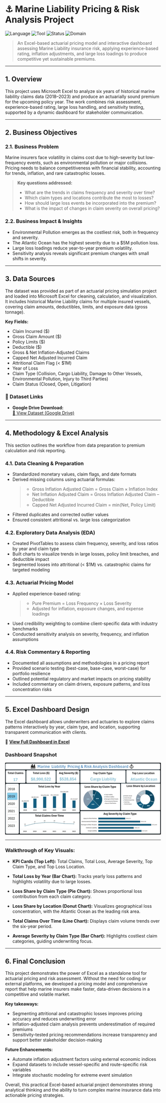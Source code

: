 # ⚓ Marine Liability Pricing & Risk Analysis Project

![Language](https://img.shields.io/badge/Language-Excel-16A085)
![Tool](https://img.shields.io/badge/Methodology-Actuarial%20Pricing%20Model-F39C12)
![Status](https://img.shields.io/badge/Project-Completed-brightgreen)
![Domain](https://img.shields.io/badge/Domain-Insurance-red)

> An Excel-based actuarial pricing model and interactive dashboard assessing Marine Liability insurance risk, applying experience-based rating, inflation adjustments, and large loss loadings to produce competitive yet sustainable premiums.

---

## 1. Overview

This project uses Microsoft Excel to analyze six years of historical marine liability claims data (2018–2023) and produce an actuarially sound premium for the upcoming policy year. The work combines risk assessment, experience-based rating, large loss handling, and sensitivity testing, supported by a dynamic dashboard for stakeholder communication.

---

## 2. Business Objectives

### 2.1. Business Problem

Marine insurers face volatility in claims cost due to high-severity but low-frequency events, such as environmental pollution or major collisions. Pricing needs to balance competitiveness with financial stability, accounting for trends, inflation, and rare catastrophic losses.

> **Key questions addressed:**
>
> * What are the trends in claims frequency and severity over time?
> * Which claim types and locations contribute the most to losses?
> * How should large loss events be incorporated into the premium?
> * What is the impact of changes in claim severity on overall pricing?

### 2.2. Business Impact & Insights

* Environmental Pollution emerges as the costliest risk, both in frequency and severity.
* The Atlantic Ocean has the highest severity due to a $5M pollution loss.
* Large loss loadings reduce year-to-year premium volatility.
* Sensitivity analysis reveals significant premium changes with small shifts in severity.

---

## 3. Data Sources

The dataset was provided as part of an actuarial pricing simulation project and loaded into Microsoft Excel for cleaning, calculation, and visualization. It includes historical Marine Liability claims for multiple insured vessels, covering claim amounts, deductibles, limits, and exposure data (gross tonnage).

**Key Fields:**

* Claim Incurred (\$)
* Gross Claim Amount (\$)
* Policy Limits (\$)
* Deductible (\$)
* Gross & Net Inflation-Adjusted Claims
* Capped Net Adjusted Incurred Claim
* Attritional Claim Flag (< \$1M)
* Year of Loss
* Claim Type (Collision, Cargo Liability, Damage to Other Vessels, Environmental Pollution, Injury to Third Parties)
* Claim Status (Closed, Open, Litigation)

### 🔗 Dataset Links

- **Google Drive Download:**  
  [📁 View Dataset (Google Drive)](https://docs.google.com/spreadsheets/d/1SE93-AbIdNcZ3LbO3Izsl_vNNnc4AyUT/edit?usp=sharing&ouid=115534730882318352678&rtpof=true&sd=true)

---

## 4. Methodology & Excel Analysis

This section outlines the workflow from data preparation to premium calculation and risk reporting.

### 4.1. Data Cleaning & Preparation

- Standardized monetary values, claim flags, and date formats
- Derived missing columns using actuarial formulas:
  > - Gross Inflation Adjusted Claim = Gross Claim × Inflation Index
  > - Net Inflation Adjusted Claim = Gross Inflation Adjusted Claim – Deductible
  > - Capped Net Adjusted Incurred Claim = min(Net, Policy Limit)
- Filtered duplicates and corrected outlier values
- Ensured consistent attritional vs. large loss categorization

### 4.2. Exploratory Data Analysis (EDA)

- Created PivotTables to assess claim frequency, severity, and loss ratios by year and claim type
- Built charts to visualize trends in large losses, policy limit breaches, and deductible impact
- Segmented losses into attritional (< \$1M) vs. catastrophic claims for targeted modeling

### 4.3. Actuarial Pricing Model

- Applied experience-based rating:
  > - Pure Premium = Loss Frequency × Loss Severity
  > - Adjusted for inflation, exposure changes, and expense loadings
- Used credibility weighting to combine client-specific data with industry benchmarks
- Conducted sensitivity analysis on severity, frequency, and inflation assumptions

### 4.4. Risk Commentary & Reporting

- Documented all assumptions and methodologies in a pricing report
- Provided scenario testing (best-case, base-case, worst-case) for portfolio resilience
- Outlined potential regulatory and market impacts on pricing stability
- Included commentary on claim drivers, exposure patterns, and loss concentration risks

---

## 5. Excel Dashboard Design

The Excel dashboard allows underwriters and actuaries to explore claims patterns interactively by year, claim type, and location, supporting transparent communication with clients.

🔗 **[View Full Dashboard in Excel](https://project.novypro.com/ud876F)**

### Dashboard Snapshot

![Marine Liability Dashboard](https://github.com/annievu22/Marine_Liability_Pricing_Risk_Project/blob/main/Marine%20Liability%20Project%20-%20Dashboard.jpeg)

---

### Walkthrough of Key Visuals:
* **KPI Cards (Top Left):** 
Total Claims, Total Loss, Average Severity, Top Claim Type, and Top Loss Location.

* **Total Loss by Year (Bar Chart):** 
Tracks yearly loss patterns and highlights volatility due to large losses.

* **Loss Share by Claim Type (Pie Chart):** 
Shows proportional loss contribution from each claim category.

* **Loss Share by Location (Donut Chart):** 
Visualizes geographical loss concentration, with the Atlantic Ocean as the leading risk area.

* **Total Claims Over Time (Line Chart):** 
Displays claim volume trends over the six-year period.

* **Average Severity by Claim Type (Bar Chart):** 
Highlights costliest claim categories, guiding underwriting focus.

---

## 6. Final Conclusion

This project demonstrates the power of Excel as a standalone tool for actuarial pricing and risk assessment. Without the need for coding or external platforms, we developed a pricing model and comprehensive report that help marine insurers make faster, data-driven decisions in a competitive and volatile market.

**Key takeaways:**

- Segmenting attritional and catastrophic losses improves pricing accuracy and reduces underwriting error
- Inflation-adjusted claim analysis prevents underestimation of required premiums
- Sensitivity-tested pricing recommendations increase transparency and support better stakeholder decision-making

**Future Enhancements:**

- Automate inflation adjustment factors using external economic indices
- Expand datasets to include vessel-specific and route-specific risk variables
- Integrate stochastic modeling for extreme event simulation

Overall, this practical Excel-based actuarial project demonstrates strong analytical thinking and the ability to turn complex marine insurance data into actionable pricing strategies.

